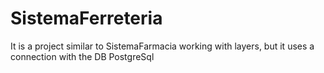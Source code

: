 # SistemaFerreteria
It is a project similar to SistemaFarmacia working with layers, but it uses a connection with the DB PostgreSql
